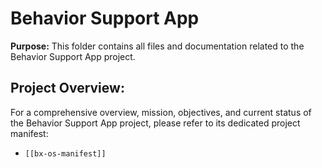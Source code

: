 # Behavior Support App

**Purpose:** This folder contains all files and documentation related to the Behavior Support App project.

## Project Overview:

For a comprehensive overview, mission, objectives, and current status of the Behavior Support App project, please refer to its dedicated project manifest:

*   `[[bx-os-manifest]]`